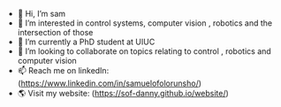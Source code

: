 - 👋 Hi, I’m sam
- 👀 I’m interested in control systems, computer vision , robotics and the intersection of those
- 🌱 I’m currently a PhD student at UIUC
- 💞️ I’m looking to collaborate on topics relating to control , robotics and computer vision
- 📫 Reach me on linkedIn: (https://www.linkedin.com/in/samuelofolorunsho/)
- 🌎 Visit my website: (https://sof-danny.github.io/website/)

<!---
sof-danny/sof-danny is a ✨ special ✨ repository because its `README.md` (this file) appears on your GitHub profile.
You can click the Preview link to take a look at your changes.
--->

